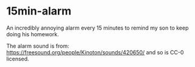 # 15min-alarm

An incredibly annoying alarm every 15 minutes to remind my son to keep doing his homework.

The alarm sound is from: https://freesound.org/people/Kinoton/sounds/420650/ and so is CC-0 licensed.